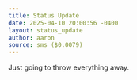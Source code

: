 ```yaml
---
title: Status Update
date: 2025-04-10 20:00:56 -0400
layout: status_update
author: aaron
source: sms ($0.0079)
---
```

Just going to throw everything away.
